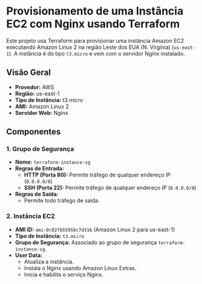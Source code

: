 # Provisionamento de uma Instância EC2 com Nginx usando Terraform

Este projeto usa Terraform para provisionar uma instância Amazon EC2 executando Amazon Linux 2 na região Leste dos EUA (N. Virgínia) (`us-east-1`). A instância é do tipo `t3.micro` e vem com o servidor Nginx instalado.

## Visão Geral

- **Provedor:** AWS
- **Região:** us-east-1
- **Tipo de Instância:** t3.micro
- **AMI:** Amazon Linux 2
- **Servidor Web:** Nginx

## Componentes

### 1. Grupo de Segurança

- **Nome:** `terraform-instance-sg`
- **Regras de Entrada:**
  - **HTTP (Porta 80):** Permite tráfego de qualquer endereço IP (`0.0.0.0/0`)
  - **SSH (Porta 22):** Permite tráfego de qualquer endereço IP (`0.0.0.0/0`)
- **Regras de Saída:**
  - Permite todo tráfego de saída.

### 2. Instância EC2

- **AMI ID:** `ami-0c02fb55956c7d316` (Amazon Linux 2 para us-east-1)
- **Tipo de Instância:** `t3.micro`
- **Grupo de Segurança:** Associado ao grupo de segurança `terraform-instance-sg`.
- **User Data:** 
  - Atualiza a instância.
  - Instala o Nginx usando Amazon Linux Extras.
  - Inicia e habilita o serviço Nginx.


